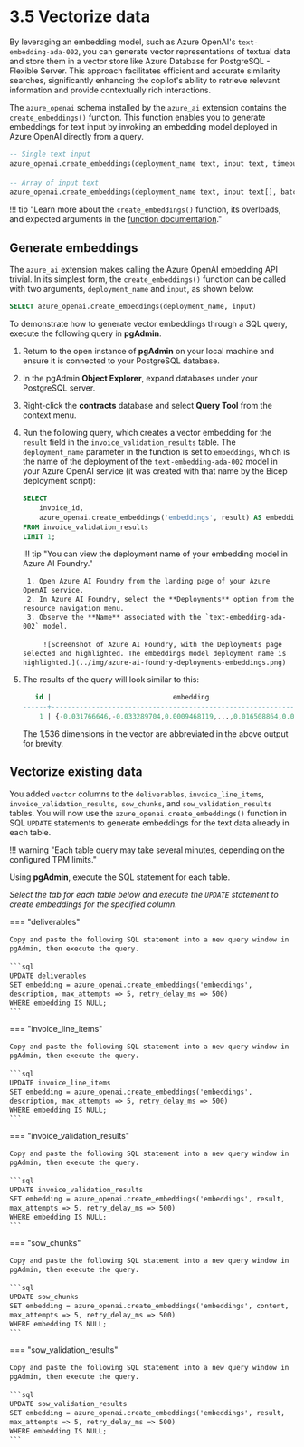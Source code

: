 # 3.5 Vectorize data

By leveraging an embedding model, such as Azure OpenAI's `text-embedding-ada-002`, you can generate vector representations of textual data and store them in a vector store like Azure Database for PostgreSQL - Flexible Server. This approach facilitates efficient and accurate similarity searches, significantly enhancing the copilot's ability to retrieve relevant information and provide contextually rich interactions.

The `azure_openai` schema installed by the `azure_ai` extension contains the `create_embeddings()` function. This function enables you to generate embeddings for text input by invoking an embedding model deployed in Azure OpenAI directly from a query.

```sql title="Function signatures for the create_embeddings() function"
-- Single text input
azure_openai.create_embeddings(deployment_name text, input text, timeout_ms integer DEFAULT 3600000, throw_on_error boolean DEFAULT true, max_attempts integer DEFAULT 1, retry_delay_ms integer DEFAULT 1000)

-- Array of input text
azure_openai.create_embeddings(deployment_name text, input text[], batch_size integer DEFAULT 100, timeout_ms integer DEFAULT 3600000, throw_on_error boolean DEFAULT true, max_attempts integer DEFAULT 1, retry_delay_ms integer DEFAULT 1000)
```

!!! tip "Learn more about the `create_embeddings()` function, its overloads, and expected arguments in the [function documentation](https://learn.microsoft.com/azure/postgresql/flexible-server/generative-ai-azure-openai#azure_openaicreate_embeddings)."

## Generate embeddings

The `azure_ai` extension makes calling the Azure OpenAI embedding API trivial. In its simplest form, the `create_embeddings()` function can be called with two arguments, `deployment_name` and `input`, as shown below:

```sql
SELECT azure_openai.create_embeddings(deployment_name, input)
```

To demonstrate how to generate vector embeddings through a SQL query, execute the following query in **pgAdmin**.

1. Return to the open instance of **pgAdmin** on your local machine and ensure it is connected to your PostgreSQL database.

2. In the pgAdmin **Object Explorer**, expand databases under your PostgreSQL server.

3. Right-click the **contracts** database and select **Query Tool** from the context menu.

4. Run the following query, which creates a vector embedding for the `result` field in the `invoice_validation_results` table. The `deployment_name` parameter in the function is set to `embeddings`, which is the name of the deployment of the `text-embedding-ada-002` model in your Azure OpenAI service (it was created with that name by the Bicep deployment script):

    ```sql
    SELECT 
        invoice_id,
        azure_openai.create_embeddings('embeddings', result) AS embedding
    FROM invoice_validation_results
    LIMIT 1;
    ```

    !!! tip "You can view the deployment name of your embedding model in Azure AI Foundry."

        1. Open Azure AI Foundry from the landing page of your Azure OpenAI service.
        2. In Azure AI Foundry, select the **Deployments** option from the resource navigation menu.
        3. Observe the **Name** associated with the `text-embedding-ada-002` model.
    
            ![Screenshot of Azure AI Foundry, with the Deployments page selected and highlighted. The embeddings model deployment name is highlighted.](../img/azure-ai-foundry-deployments-embeddings.png)

5. The results of the query will look similar to this:

    ```sql
       id |                              embedding
    ------+-------------------------------------------------------------------------
        1 | {-0.031766646,-0.033289704,0.0009468119,...,0.016508864,0.031440277}
    ```

    The 1,536 dimensions in the vector are abbreviated in the above output for brevity.

## Vectorize existing data

You added `vector` columns to the `deliverables`, `invoice_line_items`, `invoice_validation_results`,  `sow_chunks`, and `sow_validation_results` tables. You will now use the `azure_openai.create_embeddings()` function in SQL `UPDATE` statements to generate embeddings for the text data already in each table.

!!! warning "Each table query may take several minutes, depending on the configured TPM limits."

Using **pgAdmin**, execute the SQL statement for each table.

_Select the tab for each table below and execute the `UPDATE` statement to create embeddings for the specified column._

=== "deliverables"

    Copy and paste the following SQL statement into a new query window in pgAdmin, then execute the query.

    ```sql
    UPDATE deliverables
    SET embedding = azure_openai.create_embeddings('embeddings', description, max_attempts => 5, retry_delay_ms => 500)
    WHERE embedding IS NULL;
    ```

=== "invoice_line_items"

    Copy and paste the following SQL statement into a new query window in pgAdmin, then execute the query.

    ```sql
    UPDATE invoice_line_items
    SET embedding = azure_openai.create_embeddings('embeddings', description, max_attempts => 5, retry_delay_ms => 500)
    WHERE embedding IS NULL;
    ```

=== "invoice_validation_results"

    Copy and paste the following SQL statement into a new query window in pgAdmin, then execute the query.

    ```sql
    UPDATE invoice_validation_results
    SET embedding = azure_openai.create_embeddings('embeddings', result, max_attempts => 5, retry_delay_ms => 500)
    WHERE embedding IS NULL;
    ```

=== "sow_chunks"

    Copy and paste the following SQL statement into a new query window in pgAdmin, then execute the query.

    ```sql
    UPDATE sow_chunks
    SET embedding = azure_openai.create_embeddings('embeddings', content, max_attempts => 5, retry_delay_ms => 500)
    WHERE embedding IS NULL;
    ```

=== "sow_validation_results"

    Copy and paste the following SQL statement into a new query window in pgAdmin, then execute the query.

    ```sql
    UPDATE sow_validation_results
    SET embedding = azure_openai.create_embeddings('embeddings', result, max_attempts => 5, retry_delay_ms => 500)
    WHERE embedding IS NULL;
    ```
